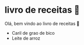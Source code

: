 # livro de receitas :cookie:

Olá, bem vindo ao livro de receitas :book:

- Caril de grao de bico
- Leite de arroz
